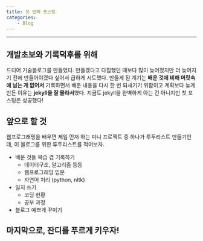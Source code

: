 ```yaml
---
title: 첫 번째 포스팅
categories: 
    - Blog
---
```

***
## 개발초보와 기록덕후를 위해
드디어 기술블로그를 만들었다.
만들겠다고 다짐했던 때보다 많이 늦어졌지만 더 늦어지기 전에 만들어야겠다 싶어서 급하게 시도했다. 만들게 된 계기는 **배운 것에 비해 머릿속에 남는 게 없어서** 기록하면서 배운 내용을 다시 한 번 되새기기 위함이고 계획보다 늦게 만든 이유는 **jekyll을 잘 몰라서**였다. 지금도 jekyll을 완벽하게 아는 건 아니지만 첫 포스팅은 성공했다!

## 앞으로 할 것
웹프로그래밍을 배우면 제일 먼저 하는 미니 프로젝트 중 하나가 투두리스트 만들기인데, 이 블로그를 위한 투두리스트를 적어보자.
- 배운 것들 복습 겸 기록하기
    - 데이터구조, 알고리즘 등등
    - 웹프로그래밍 입문
    - 자연어 처리 (python, nltk)
- 일지 쓰기
    - 코딩 현황
    - 공부 과정
- 블로그 예쁘게 꾸미기

## 마지막으로, 잔디를 푸르게 키우자!





